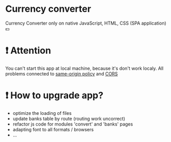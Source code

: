 # Currency converter
Currency Converter only on native JavaScript, HTML, CSS (SPA application) 💵

# ❗ Attention
You can't start this app at local machine, because it's don't work localy. All problems connected to [same-origin policy](https://developer.mozilla.org/en-US/docs/Web/Security/Same-origin_policy) and [CORS](https://developer.mozilla.org/ru/docs/Web/HTTP/CORS)

# ❗ How to upgrade app?
* optimize the loading of files 
* update banks table by route (routing work uncorrect)
* refactor js code for modules 'convert' and 'banks' pages
* adapting font to all formats / browsers
* ...
